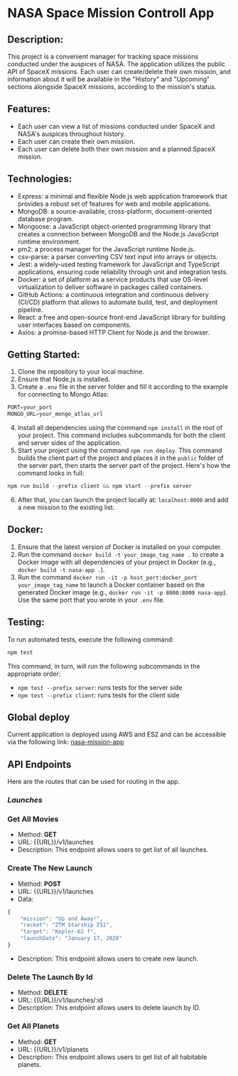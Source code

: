 # NASA Space Mission Controll App 

## Description:
This project is a convenient manager for tracking space missions conducted under the auspices of NASA. The application utilizes the public API of SpaceX missions. Each user can create/delete their own mission, and information about it will be available in the "History" and "Upcoming" sections alongside SpaceX missions, according to the mission's status.

## Features:
- Each user can view a list of missions conducted under SpaceX and NASA's auspices throughout history.
- Each user can create their own mission.
- Each user can delete both their own mission and a planned SpaceX mission.

## Technologies:
- Express: a minimal and flexible Node.js web application framework that provides a robust set of features for web and mobile applications.
- MongoDB: a source-available, cross-platform, document-oriented database program.
- Mongoose: a JavaScript object-oriented programming library that creates a connection between MongoDB and the Node.js JavaScript runtime environment.
- pm2: a process manager for the JavaScript runtime Node.js.
- csv-parse: a parser converting CSV text input into arrays or objects.
- Jest: a widely-used testing framework for JavaScript and TypeScript applications, ensuring code reliability through unit and integration tests.
- Docker: a set of platform as a service products that use OS-level virtualization to deliver software in packages called containers.
- GitHub Actions: a continuous integration and continuous delivery (CI/CD) platform that allows to automate build, test, and deployment pipeline.
- React: a free and open-source front-end JavaScript library for building user interfaces based on components.
- Axios: a promise-based HTTP Client for Node.js and the browser.

## Getting Started:
1. Clone the repository to your local machine.
2. Ensure that Node.js is installed.
3. Create a `.env` file in the server folder and fill it according to the example for connecting to Mongo Atlas:
```javascript
PORT=your_port
MONGO_URL=your_mongo_atlas_url
```
4. Install all dependencies using the command `npm install` in the root of your project. This command includes subcommands for both the client and server sides of the application.
5. Start your project using the command `npm run deploy`. This command builds the client part of the project and places it in the `public` folder of the server part, then starts the server part of the project. Here's how the command looks in full:
```javascript
npm run build --prefix client && npm start --prefix server
```
6. After that, you can launch the project locally at: `localhost:8000` and add a new mission to the existing list.

## Docker:
1. Ensure that the latest version of Docker is installed on your computer.
2. Run the command `docker build -t your_image_tag_name .` to create a Docker image with all dependencies of your project in Docker (e.g., `docker build -t nasa-app .`).
3. Run the command `docker run -it -p host_port:docker_port your_image_tag_name` to launch a Docker container based on the generated Docker image (e.g., `docker run -it -p 8000:8000 nasa-app`). Use the same port that you wrote in your `.env` file.

## Testing:
To run automated tests, execute the following command:
```javascript
npm test
```
This command, in turn, will run the following subcommands in the appropriate order:
- `npm test --prefix server`: runs tests for the server side
- `npm test --prefix client`: runs tests for the client side

## Global deploy

Current application is deployed using AWS and ES2 and can be accessible via the following link: [nasa-mission-app](http://13.60.80.149:8000)


## API Endpoints

Here are the routes that can be used for routing in the app.

### _Launches_

### Get All Movies

- Method: **GET**
- URL: {{URL}}/v1/launches
- Description: This endpoint allows users to get list of all launches.

### Create The New Launch

- Method: **POST**
- URL: {{URL}}/v1/launches
- Data:
```javascript
{
    "mission": "Up and Away!",
    "rocket": "ZTM Starship IS1",
    "target": "Kepler-62 f",
    "launchDate": "January 17, 2028"
}
```
- Description: This endpoint allows users to create new launch.

### Delete The Launch By Id

- Method: **DELETE**
- URL: {{URL}}/v1/launches/:id
- Description: This endpoint allows users to delete launch by ID.

### Get All Planets

- Method: **GET**
- URL: {{URL}}/v1/planets
- Description: This endpoint allows users to get list of all habitable planets.
